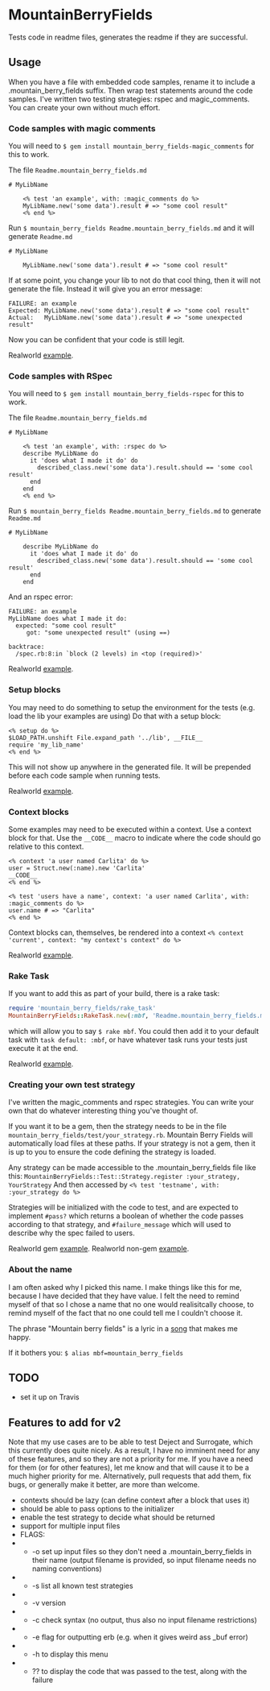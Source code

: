 # MountainBerryFields

Tests code in readme files, generates the readme if they are successful.

## Usage

When you have a file with embedded code samples, rename it to include a .mountain_berry_fields suffix.
Then wrap test statements around the code samples. I've written two testing strategies: rspec and magic_comments.
You can create your own without much effort.


### Code samples with magic comments

You will need to
`$ gem install mountain_berry_fields-magic_comments`
for this to work.

The file `Readme.mountain_berry_fields.md`

    # MyLibName

        <% test 'an example', with: :magic_comments do %>
        MyLibName.new('some data').result # => "some cool result"
        <% end %>

Run `$ mountain_berry_fields Readme.mountain_berry_fields.md` and it will generate `Readme.md`

    # MyLibName

        MyLibName.new('some data').result # => "some cool result"

If at some point, you change your lib to not do that cool thing, then it will not generate the file.  Instead it will give you an error message:

    FAILURE: an example
    Expected: MyLibName.new('some data').result # => "some cool result"
    Actual:   MyLibName.new('some data').result # => "some unexpected result"

Now you can be confident that your code is still legit.

Realworld [example](https://github.com/JoshCheek/deject/blob/8eb0d92949318cf4ef87c2b1a2070328024b0196/Readme.md.mountain_berry_fields#L40-48).

### Code samples with RSpec

You will need to
`$ gem install mountain_berry_fields-rspec`
for this to work.

The file `Readme.mountain_berry_fields.md`

    # MyLibName

        <% test 'an example', with: :rspec do %>
        describe MyLibName do
          it 'does what I made it do' do
            described_class.new('some data').result.should == 'some cool result'
          end
        end
        <% end %>

Run `$ mountain_berry_fields Readme.mountain_berry_fields.md` to generate `Readme.md`

    # MyLibName

        describe MyLibName do
          it 'does what I made it do' do
            described_class.new('some data').result.should == 'some cool result'
          end
        end

And an rspec error:

    FAILURE: an example
    MyLibName does what I made it do:
      expected: "some cool result"
         got: "some unexpected result" (using ==)

    backtrace:
      /spec.rb:8:in `block (2 levels) in <top (required)>'

Realworld [example](https://github.com/JoshCheek/surrogate/blob/b7ad4d3cd5ce2e3b8bf44c3743436e4d614b1991/Readme.md.mountain_berry_fields#L254-258).

### Setup blocks

You may need to do something to setup the environment for the tests (e.g. load the lib your examples are using)
Do that with a setup block:

    <% setup do %>
    $LOAD_PATH.unshift File.expand_path '../lib', __FILE__
    require 'my_lib_name'
    <% end %>

This will not show up anywhere in the generated file. It will be prepended before each code sample when running tests.

Realworld [example](https://github.com/JoshCheek/deject/blob/8eb0d92949318cf4ef87c2b1a2070328024b0196/Readme.md.mountain_berry_fields#L22-25).

### Context blocks

Some examples may need to be executed within a context. Use a context block for that.
Use the `__CODE__` macro to indicate where the code should go relative to this context.

    <% context 'a user named Carlita' do %>
    user = Struct.new(:name).new 'Carlita'
    __CODE__
    <% end %>

    <% test 'users have a name', context: 'a user named Carlita', with: :magic_comments do %>
    user.name # => "Carlita"
    <% end %>

Context blocks can, themselves, be rendered into a context `<% context 'current', context: "my context's context" do %>`

Realworld [example](https://github.com/JoshCheek/surrogate/blob/b7ad4d3cd5ce2e3b8bf44c3743436e4d614b1991/Readme.md.mountain_berry_fields#L237-258).

### Rake Task

If you want to add this as part of your build, there is a rake task:

```ruby
require 'mountain_berry_fields/rake_task'
MountainBerryFields::RakeTask.new(:mbf, 'Readme.mountain_berry_fields.md')
```

which will allow you to say `$ rake mbf`. You could then add it to your default task with
`task default: :mbf`, or have whatever task runs your tests just execute it at the end.

Realworld [example](https://github.com/JoshCheek/surrogate/blob/b7ad4d3cd5ce2e3b8bf44c3743436e4d614b1991/Rakefile#L13-17).

### Creating your own test strategy

I've written the magic_comments and rspec strategies. You can write your own that do
whatever interesting thing you've thought of.

If you want it to be a gem, then the strategy needs to be in the file
`mountain_berry_fields/test/your_strategy.rb`. Mountain Berry Fields
will automatically load files at these paths. If your strategy is not a gem,
then it is up to you to ensure the code defining the strategy is loaded.

Any strategy can be made accessible to the .mountain_berry_fields file like this:
`MountainBerryFields::Test::Strategy.register :your_strategy, YourStrategy`
And then accessed by `<% test 'testname', with: :your_strategy do %>`

Strategies will be initialized with the code to test, and are expected to
implement `#pass?` which returns a boolean of whether the code passes according
to that strategy, and `#failure_message` which will used to describe why the spec
failed to users.

Realworld gem [example](https://github.com/JoshCheek/mountain_berry_fields-rspec/blob/cc6364ad106a7c65822542709bc5676bfb0b2c07/lib/mountain_berry_fields/test/rspec.rb).
Realworld non-gem [example](https://github.com/JoshCheek/mountain_berry_fields/blob/be751536c8b0f94c84b09167fa83616b94b13b12/readme_helper.rb).

### About the name

I am often asked why I picked this name. I make things like this for me, because I have decided that they have value.
I felt the need to remind myself of that so I chose a name that no one would realisitcally choose,
to remind myself of the fact that no one could tell me I couldn't choose it.

The phrase "Mountain berry fields" is a lyric in a [song](http://www.myspace.com/joyelectric/music/songs/birds-will-sing-forever-christian-songs-album-version-34576758) that makes me happy.

If it bothers you: `$ alias mbf=mountain_berry_fields`

## TODO
* set it up on Travis

## Features to add for v2

Note that my use cases are to be able to test Deject and Surrogate,
which this currently does quite nicely. As a result, I have no imminent
need for any of these features, and so they are not a priority for me.
If you have a need for them (or for other features), let me know and that
will cause it to be a much higher priority for me. Alternatively,
pull requests that add them, fix bugs, or generally make it better,
are more than welcome.

* contexts should be lazy (can define context after a block that uses it)
* should be able to pass options to the initializer
* enable the test strategy to decide what should be returned
* support for multiple input files
* FLAGS:
* * -o set up input files so they don't need a .mountain_berry_fields in their name (output filename is provided, so input filename needs no naming conventions)
* * -s list all known test strategies
* * -v version
* * -c check syntax (no output, thus also no input filename restrictions)
* * -e flag for outputting erb (e.g. when it gives weird ass _buf error)
* * -h to display this menu
* * ?? to display the code that was passed to the test, along with the failure
